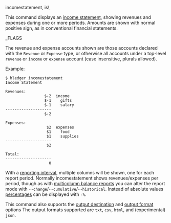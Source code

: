 incomestatement, is\

This command displays an
[income statement](http://en.wikipedia.org/wiki/Income_statement), 
showing revenues and expenses during one or more periods. 
Amounts are shown with normal positive sign, as in conventional
financial statements.

_FLAGS

The revenue and expense accounts shown are those accounts declared
with the `Revenue` or `Expense` type, or otherwise all accounts under
a top-level `revenue` or `income` or `expense` account (case
insensitive, plurals allowed).

Example:
```shell
$ hledger incomestatement
Income Statement

Revenues:
                 $-2  income
                 $-1    gifts
                 $-1    salary
--------------------
                 $-2

Expenses:
                  $2  expenses
                  $1    food
                  $1    supplies
--------------------
                  $2

Total:
--------------------
                   0
```

With a [reporting interval](#reporting-interval), multiple columns
will be shown, one for each report period.
Normally incomestatement shows revenues/expenses per period, though
as with [multicolumn balance reports](#multicolumn-balance-reports)
you can alter the report mode with `--change`/`--cumulative`/`--historical`.
Instead of absolute values [percentages](#percentages) can be displayed
with `-%`.

This command also supports the
[output destination](hledger.html#output-destination) and
[output format](hledger.html#output-format) options
The output formats supported are
`txt`, `csv`, `html`, and (experimental) `json`.
